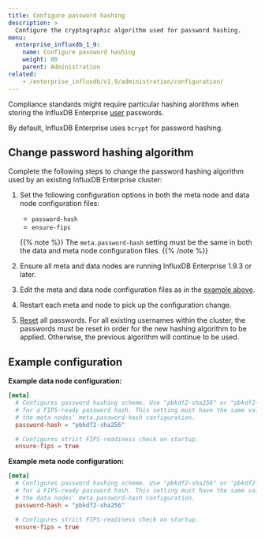 ```yaml
---
title: Configure password hashing
description: >
  Configure the cryptographic algorithm used for password hashing.
menu:
  enterprise_influxdb_1_9:
    name: Configure password hashing
    weight: 80
    parent: Administration
related:
    - /enterprise_influxdb/v1.9/administration/configuration/
---
```


Compliance standards might require particular hashing alorithms
when storing the InfluxDB Enterprise [user](/enterprise_influxdb/v1.9/concepts/glossary/#user) passwords.

By default, InfluxDB Enterprise uses `bcrypt` for password hashing.

## Change password hashing algorithm

Complete the following steps
to change the password hashing algorithm used by an existing InfluxDB Enterprise cluster:

1. Set the following configuration options in both the meta node and data node configuration files:

   - `password-hash`
   - `ensure-fips`

   {{% note %}}
The `meta.password-hash` setting must be the same in both the data and meta node configuration files.
   {{% /note %}}

2. Ensure all meta and data nodes are running InfluxDB Enterprise 1.9.3 or later.
3. Edit the meta and data node configuration files as in the [example above](#example-configuration).
4. Restart each meta and node to pick up the configuration change.
5. [Reset](/enterprise_influxdb/v1.9/administration/authentication_and_authorization/#reset-a-users-password) all passwords.
   For all existing usernames within the cluster,
   the passwords *must* be reset in order for the new hashing algorithm to be applied.
   Otherwise, the previous algorithm will continue to be used.

## Example configuration

**Example data node configuration:**

```toml
[meta]
  # Configures password hashing scheme. Use "pbkdf2-sha256" or "pbkdf2-sha512"
  # for a FIPS-ready password hash. This setting must have the same value as
  # the meta nodes' meta.password-hash configuration.
  password-hash = "pbkdf2-sha256"

  # Configures strict FIPS-readiness check on startup.
  ensure-fips = true
```

**Example meta node configuration:**

```toml
[meta]
  # Configures password hashing scheme. Use "pbkdf2-sha256" or "pbkdf2-sha512"
  # for a FIPS-ready password hash. This setting must have the same value as
  # the data nodes' meta.password-hash configuration.
  password-hash = "pbkdf2-sha256"

  # Configures strict FIPS-readiness check on startup.
  ensure-fips = true
```

